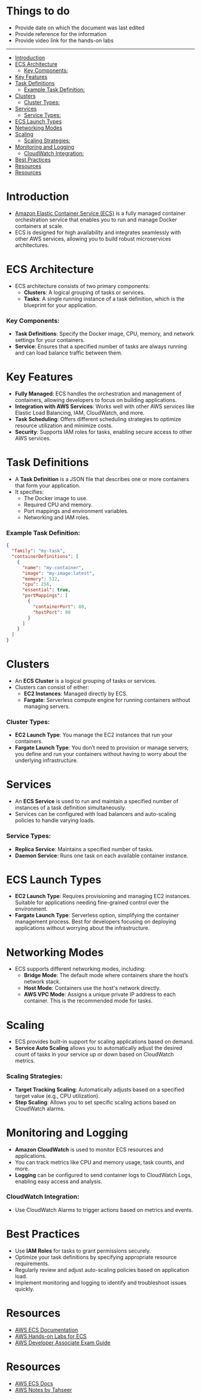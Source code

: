 <h1> Things to do </h1>

- Provide date on which the document was last edited
- Provide reference for the information
- Provide video link for the hands-on labs
---

- [Introduction](#introduction)
- [ECS Architecture](#ecs-architecture)
    - [Key Components:](#key-components)
- [Key Features](#key-features)
- [Task Definitions](#task-definitions)
    - [Example Task Definition:](#example-task-definition)
- [Clusters](#clusters)
    - [Cluster Types:](#cluster-types)
- [Services](#services)
    - [Service Types:](#service-types)
- [ECS Launch Types](#ecs-launch-types)
- [Networking Modes](#networking-modes)
- [Scaling](#scaling)
    - [Scaling Strategies:](#scaling-strategies)
- [Monitoring and Logging](#monitoring-and-logging)
    - [CloudWatch Integration:](#cloudwatch-integration)
- [Best Practices](#best-practices)
- [Resources](#resources)
- [Resources](#resources-1)

# Introduction
- [Amazon Elastic Container Service (ECS)](https://docs.aws.amazon.com/AmazonECS/latest/userguide/what-is-ecs.html) is a fully managed container orchestration service that enables you to run and manage Docker containers at scale.
- ECS is designed for high availability and integrates seamlessly with other AWS services, allowing you to build robust microservices architectures.

# ECS Architecture
- ECS architecture consists of two primary components:
  - **Clusters**: A logical grouping of tasks or services.
  - **Tasks**: A single running instance of a task definition, which is the blueprint for your application.

### Key Components:
- **Task Definitions**: Specify the Docker image, CPU, memory, and network settings for your containers.
- **Service**: Ensures that a specified number of tasks are always running and can load balance traffic between them.

# Key Features
- **Fully Managed**: ECS handles the orchestration and management of containers, allowing developers to focus on building applications.
- **Integration with AWS Services**: Works well with other AWS services like Elastic Load Balancing, IAM, CloudWatch, and more.
- **Task Scheduling**: Offers different scheduling strategies to optimize resource utilization and minimize costs.
- **Security**: Supports IAM roles for tasks, enabling secure access to other AWS services.

# Task Definitions
- A **Task Definition** is a JSON file that describes one or more containers that form your application.
- It specifies:
  - The Docker image to use.
  - Required CPU and memory.
  - Port mappings and environment variables.
  - Networking and IAM roles.

### Example Task Definition:
```json
{
  "family": "my-task",
  "containerDefinitions": [
    {
      "name": "my-container",
      "image": "my-image:latest",
      "memory": 512,
      "cpu": 256,
      "essential": true,
      "portMappings": [
        {
          "containerPort": 80,
          "hostPort": 80
        }
      ]
    }
  ]
}
```

# Clusters
- An **ECS Cluster** is a logical grouping of tasks or services.
- Clusters can consist of either:
  - **EC2 Instances**: Managed directly by ECS.
  - **Fargate**: Serverless compute engine for running containers without managing servers.

### Cluster Types:
- **EC2 Launch Type**: You manage the EC2 instances that run your containers.
- **Fargate Launch Type**: You don’t need to provision or manage servers; you define and run your containers without having to worry about the underlying infrastructure.

# Services
- An **ECS Service** is used to run and maintain a specified number of instances of a task definition simultaneously.
- Services can be configured with load balancers and auto-scaling policies to handle varying loads.

### Service Types:
- **Replica Service**: Maintains a specified number of tasks.
- **Daemon Service**: Runs one task on each available container instance.

# ECS Launch Types
- **EC2 Launch Type**: Requires provisioning and managing EC2 instances. Suitable for applications needing fine-grained control over the environment.
- **Fargate Launch Type**: Serverless option, simplifying the container management process. Best for developers focusing on deploying applications without worrying about the infrastructure.

# Networking Modes
- ECS supports different networking modes, including:
  - **Bridge Mode**: The default mode where containers share the host’s network stack.
  - **Host Mode**: Containers use the host's network directly.
  - **AWS VPC Mode**: Assigns a unique private IP address to each container. This is the recommended mode for tasks.

# Scaling
- ECS provides built-in support for scaling applications based on demand.
- **Service Auto Scaling** allows you to automatically adjust the desired count of tasks in your service up or down based on CloudWatch metrics.

### Scaling Strategies:
- **Target Tracking Scaling**: Automatically adjusts based on a specified target value (e.g., CPU utilization).
- **Step Scaling**: Allows you to set specific scaling actions based on CloudWatch alarms.

# Monitoring and Logging
- **Amazon CloudWatch** is used to monitor ECS resources and applications.
- You can track metrics like CPU and memory usage, task counts, and more.
- **Logging** can be configured to send container logs to CloudWatch Logs, enabling easy access and analysis.

### CloudWatch Integration:
- Use CloudWatch Alarms to trigger actions based on metrics and events.

# Best Practices
- Use **IAM Roles** for tasks to grant permissions securely.
- Optimize your task definitions by specifying appropriate resource requirements.
- Regularly review and adjust auto-scaling policies based on application load.
- Implement monitoring and logging to identify and troubleshoot issues quickly.

# Resources
- [AWS ECS Documentation](https://docs.aws.amazon.com/AmazonECS/latest/userguide/what-is-ecs.html)
- [AWS Hands-on Labs for ECS](https://aws.amazon.com/getting-started/hands-on/)
- [AWS Developer Associate Exam Guide](https://aws.amazon.com/certification/certified-developer-associate/)


# Resources
- [AWS ECS Docs](https://docs.aws.amazon.com/AmazonECS/latest/developerguide/Welcome.html)
- [AWS Notes by Tahseer](https://arkalim.notion.site/IAM-e1b1d6d4287644b8874dd7614f3c6d49#fd868bc3e20c40a3818fa77334f76be7)
